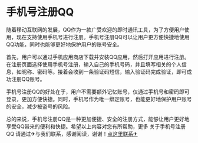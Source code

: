 # 手机号注册QQ

随着移动互联网的发展，QQ作为一款广受欢迎的即时通讯工具，为了方便用户使用，现在支持使用手机号进行注册。手机号注册QQ可以让用户更方便快捷地使用QQ功能，同时也能够更好地保护用户的账号安全。

首先，用户可以通过手机应用商店下载并安装QQ应用，然后打开应用进行注册。在注册页面选择使用手机号注册，输入自己的手机号码，并且填写相关的个人信息，如昵称、密码等。接着会收到一条验证码短信，输入验证码完成验证，即可成功注册QQ账号。

手机号注册QQ的好处在于，用户不需要额外记忆账号，仅通过手机号和密码即可登录，更加方便快捷。同时，手机号作为唯一绑定账号，也能更好地保护用户账号的安全，减少被盗号的风险。

总的来说，手机号注册QQ是一种更加便捷、安全的注册方式，能够让用户更好地享受QQ带来的便利和快捷。希望以上内容对您有所帮助，更多 关于手机号注册QQ 请通过✈与我们联系，感谢阅读，谢谢！[点这里联系✈](https://ss.k02.cc)